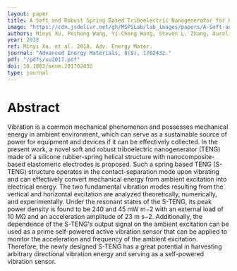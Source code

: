 ```yaml
---
layout: paper
title: A Soft and Robust Spring Based Triboelectric Nanogenerator for Harvesting Arbitrary Directional Vibration Energy and Self-Powered Vibration Sensing
image: "https://cdn.jsdelivr.net/gh/MSPSLab/lab_images/papers/A-Soft-and-Robust-Spring.png"
authors: Minyi Xu, Peihong Wang, Yi-Cheng Wang, Steven L. Zhang, Aurelia Chi Wang, Chunli Zhang, Zhengjun Wang, Xinxiang Pan, Zhong Lin Wang
year: 2018
ref: Minyi Xu. et al. 2018. Adv. Energy Mater.
journal: "Advanced Energy Materials, 8(9), 1702432."
pdf: "/pdfs/xu2017.pdf"
doi: 10.1002/aenm.201702432
type: journal
---
```


# Abstract

Vibration is a common mechanical phenomenon and possesses mechanical energy in ambient environment, which can serve as a sustainable source of power for equipment and devices if it can be effectively collected. In the present work, a novel soft and robust triboelectric nanogenerator (TENG) made of a silicone rubber-spring helical structure with nanocomposite-based elastomeric electrodes is proposed. Such a spring based TENG (S-TENG) structure operates in the contact-separation mode upon vibrating and can effectively convert mechanical energy from ambient excitation into electrical energy. The two fundamental vibration modes resulting from the vertical and horizontal excitation are analyzed theoretically, numerically, and experimentally. Under the resonant states of the S-TENG, its peak power density is found to be 240 and 45 mW m−2 with an external load of 10 MΩ and an acceleration amplitude of 23 m s−2. Additionally, the dependence of the S-TENG's output signal on the ambient excitation can be used as a prime self-powered active vibration sensor that can be applied to monitor the acceleration and frequency of the ambient excitation. Therefore, the newly designed S-TENG has a great potential in harvesting arbitrary directional vibration energy and serving as a self-powered vibration sensor.

